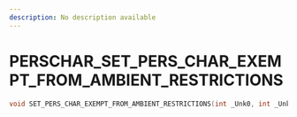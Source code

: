 ```yaml
---
description: No description available 
---
```


# PERSCHAR\_SET_PERS_CHAR_EXEMPT_FROM_AMBIENT_RESTRICTIONS

```cpp
void SET_PERS_CHAR_EXEMPT_FROM_AMBIENT_RESTRICTIONS(int _Unk0, int _Unk1);
```